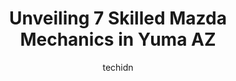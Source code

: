 ---
layout: ampstory
image: https://images.unsplash.com/photo-1619843810917-548e472b9055?ixlib=rb-4.0.3&ixid=MnwxMjA3fDB8MHxwaG90by1wYWdlfHx8fGVufDB8fHx8&auto=format&fit=crop&w=640&h=853&q=80
author: techidn
featured: false
description: Trust your vehicles maintenance and repairs to the 7 best Mazda Mechanic in Yuma AZ, USA. With their extensive experience, cutting-edge technology, and commitment to customer satisfaction, 
title: Unveiling 7 Skilled Mazda Mechanics in Yuma AZ
cover:
   title: Unveiling 7 Skilled Mazda Mechanics in Yuma AZ
   subtitle: Rickpate
   background: https://images.unsplash.com/photo-1619843810917-548e472b9055?ixlib=rb-4.0.3&ixid=MnwxMjA3fDB8MHxwaG90by1wYWdlfHx8fGVufDB8fHx8&auto=format&fit=crop&w=640&h=853&q=80

pages: 
 - layout: thirds
   top: <h1>#1 Horne Nissan Yuma</h1>
   bottom: "<p>Samuel Lopez greeted us when we first arrived and made the experience very pleasant. Highly recommend going to him. He gave us great customer service and a great deal!</p>"
   background: https://www.knot35.com/toplist/wp-content/uploads/2023/06/best-mazda-mechanic-1-in-yuma-az-1685840336.jpeg
   backgroundblur: true
 - layout: thirds
   top: <h1>#2 Bill Alexander Flightlne Mitsubishi</h1>
   bottom: "<p>1350 E 32nd St, Yuma, AZ 85365, United States</p>"
   background: https://www.knot35.com/toplist/wp-content/uploads/2023/06/best-mazda-mechanic-2-in-yuma-az-1685840336.jpeg
   cta:
      link: https://www.knot35.com/toplist/unveiling-7-skilled-mazda-mechanics-in-yuma-az/
      text: Unveiling 7 Skilled Mazda Mechanics in Yuma AZ
 - layout: thirds
   top: <h1>#3 Campbells Auto Service</h1>
   bottom: "<p>350 E 24th St, Yuma, AZ 85364, United States</p>"
   background: https://www.knot35.com/toplist/wp-content/uploads/2023/06/best-mazda-mechanic-3-in-yuma-az-1685840337.jpeg
   cta:
      link: https://www.knot35.com/toplist/unveiling-7-skilled-mazda-mechanics-in-yuma-az/
      text: Unveiling 7 Skilled Mazda Mechanics in Yuma AZ
 - layout: thirds
   top: <h1>#4 On-Point Collision Repair</h1>
   bottom: "<p>1031 S 3rd Ave, Yuma, AZ 85364, United States</p>"
   background: https://images.unsplash.com/photo-1620421680010-0766ff230392?ixlib=rb-4.0.3&ixid=MnwxMjA3fDB8MHxwaG90by1wYWdlfHx8fGVufDB8fHx8&auto=format&fit=crop&w=640&h=853&q=80
   cta:
      link: https://www.knot35.com/toplist/unveiling-7-skilled-mazda-mechanics-in-yuma-az/
      text: Unveiling 7 Skilled Mazda Mechanics in Yuma AZ
 - layout: thirds
   top: <h1>#5 3-10 Auto Works & 3-10 Diesel Works</h1>
   bottom: "<p>3222 S Florence Ln, Yuma, AZ 85365, United States</p>"
   background: https://images.unsplash.com/photo-1580610447943-1bfbef5efe07?ixlib=rb-4.0.3&ixid=MnwxMjA3fDB8MHxwaG90by1wYWdlfHx8fGVufDB8fHx8&auto=format&fit=crop&w=640&h=853&q=80
   cta:
      link: https://www.knot35.com/toplist/unveiling-7-skilled-mazda-mechanics-in-yuma-az/
      text: Unveiling 7 Skilled Mazda Mechanics in Yuma AZ
 - layout: thirds
   top: <h1>#6 Bill Alexander Flightline Mazda</h1>
   bottom: "<p>1350 E 32nd St, Yuma, AZ 85365, United States</p>"
   background: https://images.unsplash.com/photo-1533998839656-76f5e4b2bccb?ixlib=rb-4.0.3&ixid=MnwxMjA3fDB8MHxwaG90by1wYWdlfHx8fGVufDB8fHx8&auto=format&fit=crop&w=640&h=853&q=80
   cta:
      link: https://www.knot35.com/toplist/unveiling-7-skilled-mazda-mechanics-in-yuma-az/
      text: Unveiling 7 Skilled Mazda Mechanics in Yuma AZ
 - layout: thirds
   top: <h1>#7 osooza mobile auto repair</h1>
   bottom: "<p>508 E 22nd St, Yuma, AZ 85365, United States</p>"
   background: https://images.unsplash.com/photo-1533735380053-eb8d0759b24a?ixlib=rb-4.0.3&ixid=MnwxMjA3fDB8MHxwaG90by1wYWdlfHx8fGVufDB8fHx8&auto=format&fit=crop&w=640&h=853&q=80
   cta:
      link: https://www.knot35.com/toplist/unveiling-7-skilled-mazda-mechanics-in-yuma-az/
      text: Unveiling 7 Skilled Mazda Mechanics in Yuma AZ
 - layout: thirds
   middle: Continue reading...
   background: https://images.unsplash.com/photo-1602536052359-ef94c21c5948?ixlib=rb-4.0.3&ixid=MnwxMjA3fDB8MHxwaG90by1wYWdlfHx8fGVufDB8fHx8&auto=format&fit=crop&w=640&h=853&q=80
   cta:
      link: https://www.knot35.com/toplist/unveiling-7-skilled-mazda-mechanics-in-yuma-az/
      text: Unveiling 7 Skilled Mazda Mechanics in Yuma AZ
      
---